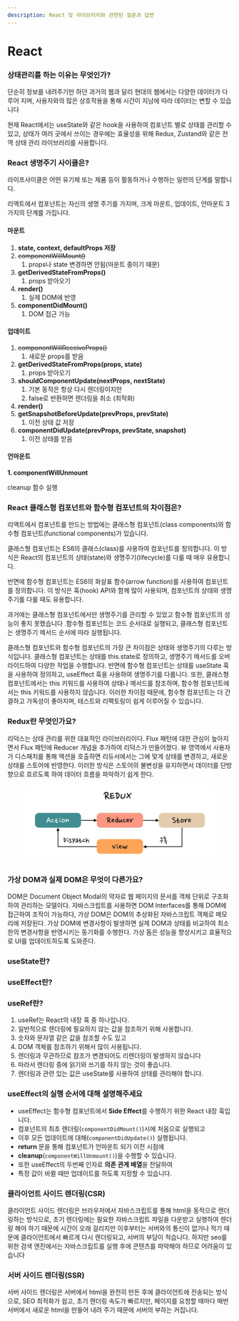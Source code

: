 ```yaml
---
description: React 및 라이브러리와 관련된 질문과 답변
---
```


# React



### 상태관리를 하는 이유는 무엇인가?

단순히 정보를 내려주기만 하던 과거의 웹과 달리 현대의 웹에서는 다양한 데이터가 다루어 지며, 사용자와의 많은 상호작용을 통해 시간이 지남에 따라 데이터는 변할 수 있습니다

현재 React에서는 useState와 같은 hook을 사용하여 컴포넌트 별로 상태를 관리할 수 있고, 상태가 여러 곳에서 쓰이는 경우에는 효율성을 위해 Redux, Zustand와 같은 전역 상태 관리 라이브러리를 사용합니다.

### React 생명주기 사이클은?

라이프사이클은 어떤 유기체 또는 제품 등이 활동하거나 수행하는 일련의 단계를 말합니다.

리액트에서 컴포넌트는 자신의 생명 주기를 가지며, 크게 마운트, 업데이트, 언마운트 3가지의 단계를 가집니다.

#### 마운트

1. **state, context, defaultProps 저장**
2. ~~componentWillMount()~~
   1. props나 state 변경하면 안됨(마운트 중이기 때문)
3. **getDerivedStateFromProps()**
   1. props 받아오기
4. **render()**
   1. 실제 DOM에 반영
5. **componentDidMount()**
   1. DOM 접근 가능

#### 업데이트

1. ~~componentWillReceiveProps()~~
   1. 새로운 props를 받음
2. **getDerivedStateFromProps(props, state)**
   1. props 받아오기
3. **shouldComponentUpdate(nextProps, nextState)**
   1. 기본 동작은 항상 다시 렌더링이지만
   2. false로 반환하면 렌더링을 취소 (최적화)
4. **render()**
5. **getSnapshotBeforeUpdate(prevProps, prevState)**
   1. 이전 상태 값 저장
6. **componentDidUpdate(prevProps, prevState, snapshot)**
   1. 이전 상태를 받음

#### 언마운트

**1. componentWillUnmount**

cleanup 함수 실행



### React 클래스형 컴포넌트와 함수형 컴포넌트의 차이점은?

리액트에서 컴포넌트를 만드는 방법에는 클래스형 컴포넌트(class components)와 함수형 컴포넌트(functional components)가 있습니다.

&#x20;클래스형 컴포넌트는 ES6의 클래스(class)를 사용하여 컴포넌트를 정의합니다. 이 방식은 React의 컴포넌트의 상태(state)와 생명주기(lifecycle)를 다룰 때 매우 유용합니다.&#x20;

&#x20;반면에 함수형 컴포넌트는 ES6의 화살표 함수(arrow function)를 사용하여 컴포넌트를 정의합니다. 이 방식은 훅(hook) API와 함께 많이 사용되며, 컴포넌트의 상태와 생명주기를 다룰 때도 유용합니다.&#x20;

과거에는 클래스형 컴포넌트에서만 생명주기를 관리할 수 있었고 함수형 컴포넌트의 성능이 좋지 못했습니다 .함수형 컴포넌트는 코드 순서대로 실행되고, 클래스형 컴포넌트는 생명주기 메서드 순서에 따라 실행됩니다.

클래스형 컴포넌트와 함수형 컴포넌트의 가장 큰 차이점은 상태와 생명주기의 다루는 방식입니다. 클래스형 컴포넌트는 상태를 this.state로 정의하고, 생명주기 메서드를 오버라이드하여 다양한 작업을 수행합니다. 반면에 함수형 컴포넌트는 상태를 useState 훅을 사용하여 정의하고, useEffect 훅을 사용하여 생명주기를 다룹니다. 또한, 클래스형 컴포넌트에서는 this 키워드를 사용하여 상태나 메서드를 참조하며, 함수형 컴포넌트에서는 this 키워드를 사용하지 않습니다. 이러한 차이점 때문에, 함수형 컴포넌트는 더 간결하고 가독성이 좋아지며, 테스트와 리팩토링이 쉽게 이루어질 수 있습니다.

### Redux란 무엇인가요?

리덕스는 상태 관리를 위한 대표적인 라이브러리이다. Flux 패턴에 대한 관심이 높아지면서 Flux 패턴에 Reducer 개념을 추가하여 리덕스가 만들어졌다. 뷰 영역에서 사용자가 디스패치를 통해 액션을 호출하면 리듀서에서는 그에 맞게 상태를 변경하고, 새로운 상태를 스토어에 반영한다. 이러한 방식은 스토어의 불변성을 유지하면서 데이터를 단방향으로 흐르도록 하여 데이터 흐름을 파악하기 쉽게 한다.



<figure><img src="../../.gitbook/assets/img_react_redux-operating-principle.jpg" alt=""><figcaption></figcaption></figure>

### &#x20;가상 DOM과 실제 DOM은 무엇이 다른가요?

DOM은 Document Object Modal의 약자로 웹 페이지의 문서를 객체 단위로 구조화하여 관리하는 모델이다. 자바스크립트를 사용하면 DOM Interfaces를 통해 DOM에 접근하여 조작이 가능하다, 가상 DOM은 DOM의 추상화된 자바스크립트 객체로 메모리에 저장된다. 가상 DOM에 변경사항이 발생하면 실제 DOM과 상태를 비교하여 최소한의 변경사항을 반영시키는 동기화를 수행한다. 가상 돔은 성능을 향상시키고 효율적으로 UI를 업데이트하도록 도와준다.



### useState란?



### useEffect란?



### useRef란?

1. useRef는 React의 내장 훅 중 하나입니다.
2. 일반적으로 렌더링에 필요하지 않는 값을 참조하기 위해 사용합니다.
3. 숫자와 문자열 같은 값을 참조할 수도 있고
4. DOM 객체를 참조하기 위해서 많이 사용됩니다.
5. 렌더링과 무관하므로 참조가 변경되어도 리렌더링이 발생하지 않습니다
6. 따라서 렌더링 중에 읽기와 쓰기를 하지 않는 것이 좋습니다.
7. 렌더링과 관련 있는 값은 useState를 사용하여 상태를 관리해야 합니다.



### useEffect의 실행 순서에 대해 설명해주세요

* useEffect는 함수형 컴포넌트에서 **Side Effect**를 수행하기 위한 React 내장 훅입니다.
* 컴포넌트의 최초 렌더링(`componentDidMount()`)시에 처음으로 실행되고
* 이후 모든 업데이트에 대해(`componentDidUpdate()`) 실행됩니다.
* **return** 문을 통해 컴포넌트가 언마운트 되기 이전 시점에
* **cleanup**(`componentWillUnmount()`)을 수행할 수 있습니다.
* 또한 useEffect의 두번째 인자로 **의존 관계 배열**을 전달하여
* 특정 값이 바뀔 때만 업데이트를 하도록 지정할 수 있습니다.







### 클라이언트 사이드 렌더링(CSR)

클라이언트 사이드 렌더링은 브라우저에서 자바스크립트를 통해 html을 동적으로 렌더링하는 방식으로, 초기 렌더링에는 필요한 자바스크립트 파일을 다운받고 실행하여 렌더링 해야 하기 때문에 시간이 오래 걸리지만 이후부터는 서버와의 통신이 없거나 적기 때문에 클라이언트에서 빠르게 다시 렌더링되고, 서버의 부담이 적습니다. 하지만 seo를 위한 검색 엔진에서는 자바스크립트를 실행 후에 콘텐츠를 파악해야 하므로 어려움이 있습니다

### 서버 사이드 렌더링(SSR)

서버 사이드 렌더링은 서버에서 html을 완전히 만든 후에 클라이언트에 전송되는 방식으로, SEO 최적화가 쉽고, 초기 렌더링 속도가 빠르지만, 페이지를 요청할 때마다 매번 서버에서 새로운 html을 만들어 내려 주기 때문에 서버의 부하는 커집니다.

